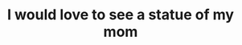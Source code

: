---
pid: llp264
title: I would love to see a statue of my mom
location_transcription: at our school
coordinates: "[-75.121966847204, 40.019181593649]"
zipcode: 
gen_neighborhood: 
neighborhood: 
outside_phl: 
age: 
age_range: 
instagram: 
image_file_name: llp_264.jpg
proposal_transcription: 
topic: Family
topic_summary: '0'
type: Sculpture Statue
keywords_other: mom
credit: 
image_labels: 
twitter: 
facebook: 
permalink: "/monuments/llp264/"
layout: item-page
---